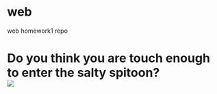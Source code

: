 # web
web homework1 repo
<h1>Do you think you are touch enough to enter the salty spitoon?</1h>
<br/>
<img src="https://i.kym-cdn.com/entries/icons/original/000/003/022/wISx2Jj91qhyzqyz10Muv1jbo1_500.jpg"/>
